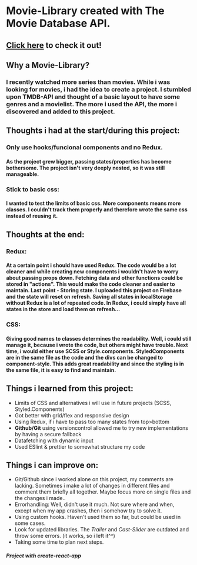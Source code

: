 # Movie-Library created with The Movie Database API. 
## [Click here](https://movie-library-b420b.web.app/) to check it out!

## Why a Movie-Library?
### I recently watched more series than movies. While i was looking for movies, i had the idea to create a project. I stumbled upon TMDB-API and thought of a basic layout to have some genres and a movielist. The more i used the API, the more i discovered and added to this project.

## **Thoughts i had at the start/during this project:**
### Only use hooks/funcional components and no Redux.
#### As the project grew bigger, passing states/properties has become bothersome. The project isn't very deeply nested, so it was still manageable. 
### Stick to basic css:
#### I wanted to test the limits of basic css. More components means more classes. I couldn't track them properly and therefore wrote the same css instead of reusing it. 
## **Thoughts at the end:**
### Redux:
#### At a certain point i should have used Redux. The code would be a lot cleaner and while creating new components i wouldn't have to worry about passing props down. Fetching data and other functions could be stored in "actions". This would make the code cleaner and easier to maintain. Last point - Storing state. I uploaded this project on Firebase and the state will reset on refresh. Saving all states in localStorage without Redux is a lot of repeated code. In Redux, i could simply have all states in the store and load them on refresh...
### CSS:
#### Giving good names to classes determines the readability. Well, i could still manage it, because i wrote the code, but others might have trouble. Next time, i would either use **SCSS** or **Style.components**. StyledComponents are in the **same file** as the code and the **divs** can be changed to component-style. This adds great readability and since the styling is in the same file, it is easy to find and maintain.

## Things i learned from this project:
* Limits of CSS and alternatives i will use in future projects (SCSS, Styled.Components)
* Got better with grid/flex and responsive design
* Using Redux, if i have to pass too many states from top>bottom
* **Github/Git** using versioncontrol allowed me to try new implementations by having a secure fallback
* Datafetching with dynamic input
* Used ESlint & prettier to somewhat structure my code

## Things i can improve on:
* Git/Github since i worked alone on this project, my comments are lacking. Sometimes i make a lot of changes in different files and comment them briefly all together. Maybe focus more on single files and the changes i made..
* Errorhandling: Well, didn't use it much. Not sure where and when, except when my app crashes, then i somehow try to solve it.
* Using custom hooks. Haven't used them so far, but could be used in some cases. 
* Look for updated libraries. The _Trailer_ and _Cast-Slider_ are outdated and throw some errors. (it works, so i left it^^)
* Taking some time to plan next steps. 


##### Project with create-react-app



